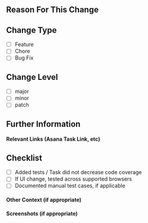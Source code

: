 ## Reason For This Change

## Change Type
* [ ] Feature
* [ ] Chore
* [ ] Bug Fix

## Change Level
* [ ] major
* [ ] minor
* [ ] patch

## Further Information

#### Relevant Links (Asana Task Link, etc)

## Checklist
* [ ] Added tests / Task did not decrease code coverage
* [ ] If UI change, tested across supported browsers
* [ ] Documented manual test cases, if applicable

#### Other Context (if appropriate)

#### Screenshots (if appropriate)
